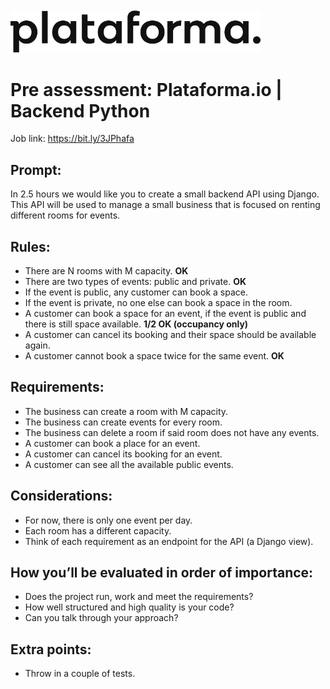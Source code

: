 <br>
<br>
<img src="images/logo-plataforma.png" alt="drawing" width="400"/>

# Pre assessment: Plataforma.io | Backend Python

Job link: https://bit.ly/3JPhafa

## Prompt: 
In 2.5 hours we would like you to create a small backend API using Django. This API will be used to manage a small business that is focused on renting different rooms for events. 

## Rules: 
- There are N rooms with M capacity. **OK**
- There are two types of events: public and private. **OK**
- If the event is public, any customer can book a space. 
- If the event is private, no one else can book a space in the room. 
- A customer can book a space for an event, if the event is public and there is still space available. **1/2 OK (occupancy only)**
- A customer can cancel its booking and their space should be available again.
- A customer cannot book a space twice for the same event. **OK**

## Requirements: 
- The business can create a room with M capacity.
- The business can create events for every room.
- The business can delete a room if said room does not have any events.
- A customer can book a place for an event. 
- A customer can cancel its booking for an event. 
- A customer can see all the available public events. 

## Considerations: 
- For now, there is only one event per day. 
- Each room has a different capacity. 
- Think of each requirement as an endpoint for the API (a Django view). 

## How you’ll be evaluated in order of importance: 
- Does the project run, work and meet the requirements? 
- How well structured and high quality is your code? 
- Can you talk through your approach? 

## Extra points: 
- Throw in a couple of tests.
